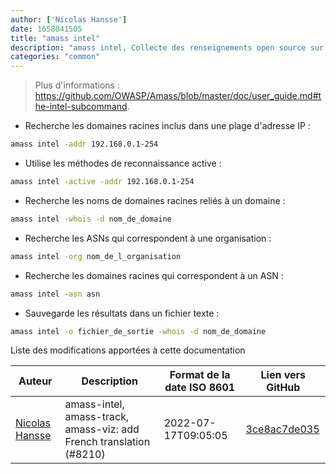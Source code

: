 ```yaml
---
author: ['Nicolas Hansse']
date: 1658041505
title: "amass intel"
description: "amass intel, Collecte des renseignements open source sur une organisation comme les noms de domaines racine et les ASNs."
categories: "common"
---
```

> Plus d'informations : <https://github.com/OWASP/Amass/blob/master/doc/user_guide.md#the-intel-subcommand>.

- Recherche les domaines racines inclus dans une plage d'adresse IP :

```bash
amass intel -addr 192.168.0.1-254
```

- Utilise les méthodes de reconnaissance active :

```bash
amass intel -active -addr 192.168.0.1-254
```

- Recherche les noms de domaines racines reliés à un domaine :

```bash
amass intel -whois -d nom_de_domaine
```

- Recherche les ASNs qui correspondent à une organisation :

```bash
amass intel -org nom_de_l_organisation
```

- Recherche les domaines racines qui correspondent à un ASN :

```bash
amass intel -asn asn
```

- Sauvegarde les résultats dans un fichier texte :

```bash
amass intel -o fichier_de_sortie -whois -d nom_de_domaine
```
Liste des modifications apportées à cette documentation


Auteur | Description | Format de la date ISO 8601 | Lien vers GitHub
------|-----|-----|-----
[Nicolas Hansse](mailto:nico.hansse@gmail.com) | amass-intel, amass-track, amass-viz: add French translation (#8210) | 2022-07-17T09:05:05 | [3ce8ac7de035](https://github.com/tldr-pages/tldr/commit/3ce8ac7de035f7f1be6e9285df49bbe28b35ad56)

